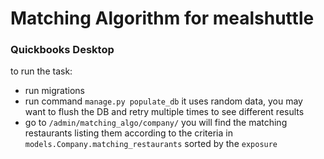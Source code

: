 # Matching Algorithm for mealshuttle
### Quickbooks Desktop
to run the task:
- run migrations
- run command `manage.py populate_db` it uses random data, you may want to flush the DB and retry multiple times 
to see different results 
- go to `/admin/matching_algo/company/` you will find the matching restaurants
 listing them according to the criteria in `models.Company.matching_restaurants`
 sorted by the `exposure`
